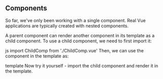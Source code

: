 ## Components
So far, we've only been working with a single component. Real Vue applications are typically created with nested components.

A parent component can render another component in its template as a child component. To use a child component, we need to first import it:

js
import ChildComp from './ChildComp.vue'
Then, we can use the component in the template as:

template
<ChildComp />
Now try it yourself - import the child component and render it in the template.